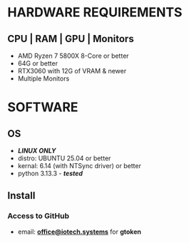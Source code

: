 
# HARDWARE REQUIREMENTS
## CPU | RAM | GPU | Monitors

- AMD Ryzen 7 5800X 8-Core or better
- 64G or better
- RTX3060 with 12G of VRAM & newer
- Multiple  Monitors


# SOFTWARE
## OS

- ***LINUX ONLY***
- distro: UBUNTU 25.04 or better
- kernal: 6.14 (with NTSync driver) or better
- python 3.13.3 - ***tested***

## Install
### Access to GitHub

- email: **office@iotech.systems** for **gtoken**
